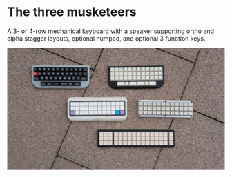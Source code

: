 # The three musketeers
A 3- or 4-row mechanical keyboard with a speaker supporting ortho and alpha stagger layouts, optional numpad, and optional 3 function keys.

![](gallery/PXL_20250929_115616543.PORTRAIT.ORIGINAL.jpg)
